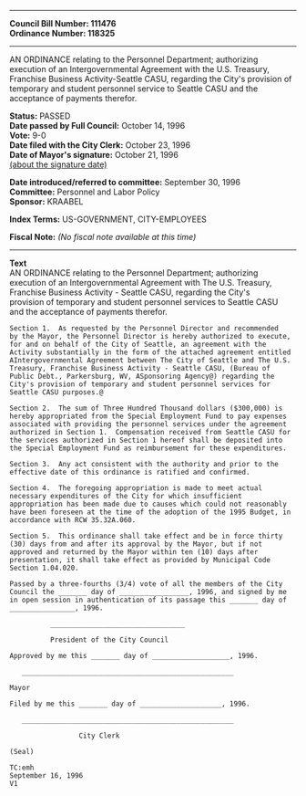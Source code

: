 * * * * *  
  
**Council Bill Number: [](#h0)[](#h2)111476**   
**Ordinance Number: 118325**  
  
* * * * *  
  
AN ORDINANCE relating to the Personnel Department; authorizing execution of an Intergovernmental Agreement with the U.S. Treasury, Franchise Business Activity-Seattle CASU, regarding the City's provision of temporary and student personnel service to Seattle CASU and the acceptance of payments therefor.  
  
**Status:** PASSED   
**Date passed by Full Council:** October 14, 1996   
**Vote:** 9-0   
**Date filed with the City Clerk:** October 23, 1996   
**Date of Mayor's signature:** October 21, 1996   
[(about the signature date)](/~public/approvaldate.htm)   
  
  
**Date introduced/referred to committee:** September 30, 1996   
**Committee:** Personnel and Labor Policy   
**Sponsor:** KRAABEL   
  
**Index Terms:** US-GOVERNMENT, CITY-EMPLOYEES  
  
**Fiscal Note:** *(No fiscal note available at this time)*  
  
* * * * *  
  
**Text**  
    AN ORDINANCE relating to the Personnel Department; authorizing  
    execution of an Intergovernmental Agreement with The U.S. Treasury,  
    Franchise Business Activity - Seattle CASU, regarding the City's  
    provision of temporary and student personnel services to Seattle CASU  
    and the acceptance of payments therefor.  
  
    Section 1.  As requested by the Personnel Director and recommended  
    by the Mayor, the Personnel Director is hereby authorized to execute,  
    for and on behalf of the City of Seattle, an agreement with the  
    Activity substantially in the form of the attached agreement entitled  
    AIntergovernmental Agreement between The City of Seattle and The U.S.  
    Treasury, Franchise Business Activity - Seattle CASU, (Bureau of  
    Public Debt., Parkersburg, WV, ASponsoring Agency@) regarding the  
    City's provision of temporary and student personnel services for  
    Seattle CASU purposes.@  
  
    Section 2.  The sum of Three Hundred Thousand dollars ($300,000) is  
    hereby appropriated from the Special Employment Fund to pay expenses  
    associated with providing the personnel services under the agreement  
    authorized in Section 1.  Compensation received from Seattle CASU for  
    the services authorized in Section 1 hereof shall be deposited into  
    the Special Employment Fund as reimbursement for these expenditures.  
  
    Section 3.  Any act consistent with the authority and prior to the  
    effective date of this ordinance is ratified and confirmed.  
  
    Section 4.  The foregoing appropriation is made to meet actual  
    necessary expenditures of the City for which insufficient  
    appropriation has been made due to causes which could not reasonably  
    have been foreseen at the time of the adoption of the 1995 Budget, in  
    accordance with RCW 35.32A.060.  
  
    Section 5.  This ordinance shall take effect and be in force thirty  
    (30) days from and after its approval by the Mayor, but if not  
    approved and returned by the Mayor within ten (10) days after  
    presentation, it shall take effect as provided by Municipal Code  
    Section 1.04.020.  
  
    Passed by a three-fourths (3/4) vote of all the members of the City  
    Council the _______ day of _________________, 1996, and signed by me  
    in open session in authentication of its passage this _______ day of  
    ________________, 1996.  
  
              _________________________________  
  
              President of the City Council  
  
    Approved by me this _______ day of ___________________, 1996.  
  
       ____________________________________________________  
  
    Mayor  
  
    Filed by me this _______ day of ____________________, 1996.  
  
       ____________________________________________________  
  
                     City Clerk  
  
    (Seal)  
  
    TC:emh  
    September 16, 1996  
    V1  
